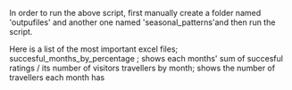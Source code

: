 In order to run the above script, first manually create a folder named 'outpufiles' and another one named 'seasonal_patterns'and then run the script.

Here is a list of the most important excel files;
succesful_months_by_percentage ; shows each months' sum of succesful ratings / its number of visitors
travellers by month; shows the number of travellers each month has
